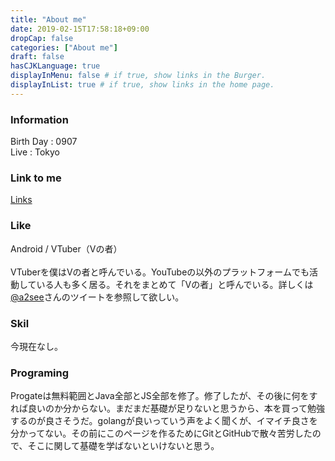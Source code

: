 ```yaml
---
title: "About me"
date: 2019-02-15T17:58:18+09:00
dropCap: false
categories: ["About me"]
draft: false
hasCJKLanguage: true
displayInMenu: false # if true, show links in the Burger.
displayInList: true # if true, show links in the home page.
---
```

<!--Introduce-->
<!--more-->

### Information
Birth Day : 0907<br>
Live : Tokyo<br>

### Link to me
[Links](/posts/002/index.html)<br>
### Like
Android / VTuber（Vの者）<br>
<br>
VTuberを僕はVの者と呼んでいる。YouTubeの以外のプラットフォームでも活動している人も多く居る。それをまとめて「Vの者」と呼んでいる。詳しくは[@a2see](https://twitter.com/a2see/status/1062656080038191104)さんのツイートを参照して欲しい。<br>

### Skil
今現在なし。<br>

### Programing
Progateは無料範囲とJava全部とJS全部を修了。修了したが、その後に何をすれば良いのか分からない。まだまだ基礎が足りないと思うから、本を買って勉強するのが良さそうだ。golangが良いっていう声をよく聞くが、イマイチ良さを分かってない。その前にこのページを作るためにGitとGitHubで散々苦労したので、そこに関して基礎を学ばないといけないと思う。<br>
